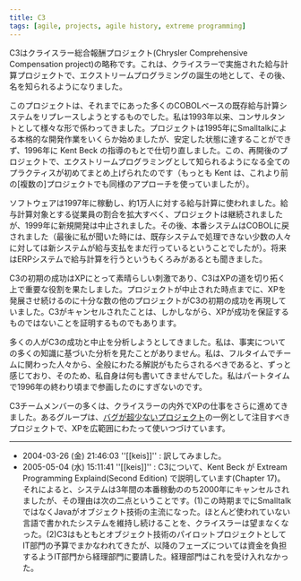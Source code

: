 ```yaml
---
title: C3
tags: [agile, projects, agile history, extreme programming]
---
```


C3はクライスラー総合報酬プロジェクト(Chrysler Comprehensive Compensation project)の略称です。これは、クライスラーで実施された給与計算プロジェクトで、エクストリームプログラミングの誕生の地として、その後、名を知られるようになりました。

このプロジェクトは、それまでにあった多くのCOBOLベースの既存給与計算システムをリプレースしようとするものでした。私は1993年以来、コンサルタントとして様々な形で係わってきました。プロジェクトは1995年にSmalltalkによる本格的な開発作業をいくらか始めましたが、安定した状態に達することができず、1996年に Kent Beck の指導のもとで仕切り直しました。この、再開後のプロジェクトで、エクストリームプログラミングとして知られるようになる全てのプラクティスが初めてまとめ上げられたのです（もっとも Kent は、これより前の[複数の]プロジェクトでも同様のアプローチを使っていましたが）。

ソフトウェアは1997年に稼動し、約1万人に対する給与計算に使われました。給与計算対象とする従業員の割合を拡大すべく、プロジェクトは継続されましたが、1999年に新規開発は中止されました。その後、本番システムはCOBOLに戻されました（最後に私が聞いた時には、既存システムで処理できない少数の人々に対しては新システムが給与支払をまだ行っているということでしたが）。将来はERPシステムで給与計算を行うというもくろみがあるとも聞きました。

C3の初期の成功はXPにとって素晴らしい刺激であり、C3はXPの道を切り拓く上で重要な役割を果たしました。プロジェクトが中止された時点までに、XPを発展させ続けるのに十分な数の他のプロジェクトがC3の初期の成功を再現していました。C3がキャンセルされたことは、しかしながら、XPが成功を保証するものではないことを証明するものでもあります。

多くの人がC3の成功と中止を分析しようとしてきました。私は、事実についての多くの知識に基づいた分析を見たことがありません。私は、フルタイムでチームに関わった人々から、全般にわたる解説がもたらされるべきであると、ずっと感じており、そのため、私自身は何も書いてきませんでした。私はパートタイムで1996年の終わり頃まで参画したのにすぎないのです。

C3チームメンバーの多くは、クライスラーの内外でXPの仕事をさらに進めてきました。あるグループは、[バグが超少ないプロジェクト](/VeryLowDefectProject)の一例として注目すべきプロジェクトで、XPを広範囲にわたって使いつづけています。

----

* 2004-03-26 (金) 21:46:03 ''[[keis]]'' : 訳してみました。
* 2005-05-04 (水) 15:11:41 ''[[keis]]'' : C3について、Kent Beck が Extream Programming Explaind(Second Edition) で説明しています(Chapter 17)。それによると、システムは3年間の本番稼動ののち2000年にキャンセルされましたが、その理由は次の二点ということです。(1)この時期までにSmalltalkではなくJavaがオブジェクト技術の主流になった。ほとんど使われていない言語で書かれたシステムを維持し続けることを、クライスラーは望まなくなった。(2)C3はもともとオブジェクト技術のパイロットプロジェクトとしてIT部門の予算でまかなわれてきたが、以降のフェーズについては資金を負担するようIT部門から経理部門に要請した。経理部門はこれを受け入れなかった。

